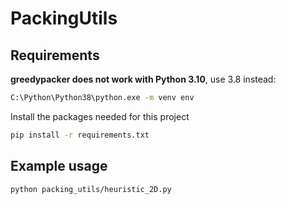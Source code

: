 # PackingUtils

## Requirements
**greedypacker does not work with Python 3.10**, use 3.8 instead: 
```bash 
C:\Python\Python38\python.exe -m venv env
```

Install the packages needed for this project
```bash
pip install -r requirements.txt
```

## Example usage
```bash
python packing_utils/heuristic_2D.py
```